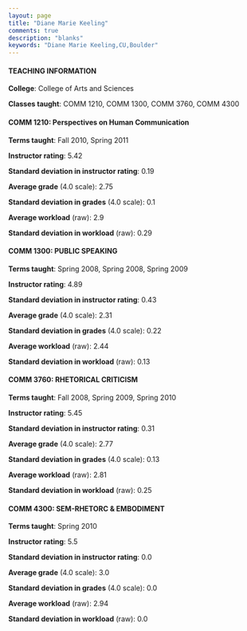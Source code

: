 ```yaml
---
layout: page
title: "Diane Marie Keeling" 
comments: true
description: "blanks"
keywords: "Diane Marie Keeling,CU,Boulder"
---
```

<head>
<script src="https://ajax.googleapis.com/ajax/libs/jquery/2.1.3/jquery.min.js"></script>
<script src="https://dl.dropboxusercontent.com/s/pc42nxpaw1ea4o9/highcharts.js?dl=0"></script>
<!-- <script src="../assets/js/highcharts.js"></script> -->
<style type="text/css">@font-face {
	font-family: "Bebas Neue";
	src: url(https://www.filehosting.org/file/details/544349/BebasNeue Regular.otf) format("opentype");
	}
	h1.Bebas { 
		font-family: "Bebas Neue", Verdana, Tahoma;
	}
</style>
</head>
	   
#### TEACHING INFORMATION

**College**: College of Arts and Sciences

**Classes taught**: COMM 1210, COMM 1300, COMM 3760, COMM 4300

#### COMM 1210: Perspectives on Human Communication

**Terms taught**: Fall 2010, Spring 2011

**Instructor rating**: 5.42

**Standard deviation in instructor rating**: 0.19

**Average grade** (4.0 scale): 2.75

**Standard deviation in grades** (4.0 scale): 0.1

**Average workload** (raw): 2.9

**Standard deviation in workload** (raw): 0.29

#### COMM 1300: PUBLIC SPEAKING

**Terms taught**: Spring 2008, Spring 2008, Spring 2009

**Instructor rating**: 4.89

**Standard deviation in instructor rating**: 0.43

**Average grade** (4.0 scale): 2.31

**Standard deviation in grades** (4.0 scale): 0.22

**Average workload** (raw): 2.44

**Standard deviation in workload** (raw): 0.13

#### COMM 3760: RHETORICAL CRITICISM

**Terms taught**: Fall 2008, Spring 2009, Spring 2010

**Instructor rating**: 5.45

**Standard deviation in instructor rating**: 0.31

**Average grade** (4.0 scale): 2.77

**Standard deviation in grades** (4.0 scale): 0.13

**Average workload** (raw): 2.81

**Standard deviation in workload** (raw): 0.25

#### COMM 4300: SEM-RHETORC & EMBODIMENT

**Terms taught**: Spring 2010

**Instructor rating**: 5.5

**Standard deviation in instructor rating**: 0.0

**Average grade** (4.0 scale): 3.0

**Standard deviation in grades** (4.0 scale): 0.0

**Average workload** (raw): 2.94

**Standard deviation in workload** (raw): 0.0

